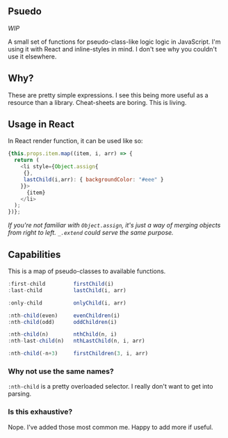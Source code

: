 ## Psuedo

*WIP*

A small set of functions for pseudo-class-like logic logic in JavaScript. I'm
using it with React and inline-styles in mind. I don't see why you couldn't use
it elsewhere.

## Why?

These are pretty simple expressions. I see this being more useful as a resource
than a library. Cheat-sheets are boring. This is living.

## Usage in React

In React render function, it can be used like so:

```javascript
{this.props.item.map((item, i, arr) => {
  return (
    <li style={Object.assign{
     {},
     lastChild(i,arr): { backgroundColor: "#eee" }
    }}>
      {item}
    </li>
  );
})};
```

*If you're not familiar with `Object.assign`, it's just a way of merging objects
from right to left. `_.extend` could serve the same purpose.*

## Capabilities

This is a map of pseudo-classes to available functions.

```javascript
:first-child         firstChild(i)
:last-child          lastChild(i, arr)

:only-child          onlyChild(i, arr)

:nth-child(even)     evenChildren(i)
:nth-child(odd)      oddChildren(i)

:nth-child(n)        nthChild(n, i)
:nth-last-child(n)   nthLastChild(n, i, arr)

:nth-child(-n+3)     firstChildren(3, i, arr)
```

### Why not use the same names?

`:nth-child` is a pretty overloaded selector. I really don't want to get into
parsing.

### Is this exhaustive?

Nope. I've added those most common me. Happy to add more if useful.

